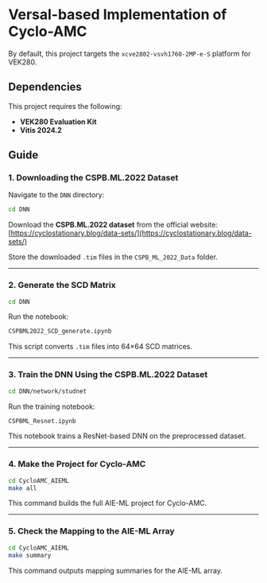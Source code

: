 # Versal-based Implementation of Cyclo-AMC

By default, this project targets the `xcve2802-vsvh1760-2MP-e-S` platform for VEK280.

## Dependencies

This project requires the following:

- **VEK280 Evaluation Kit**
- **Vitis 2024.2**


## Guide

### 1. Downloading the CSPB.ML.2022 Dataset

Navigate to the `DNN` directory:

```bash
cd DNN
````

Download the **CSPB.ML.2022 dataset** from the official website:
[https://cyclostationary.blog/data-sets/](https://cyclostationary.blog/data-sets/)

Store the downloaded `.tim` files in the `CSPB_ML_2022_Data` folder.

---

### 2. Generate the SCD Matrix

```bash
cd DNN
```

Run the notebook:

```bash
CSPBML2022_SCD_generate.ipynb
```

This script converts `.tim` files into 64×64 SCD matrices.

---

### 3. Train the DNN Using the CSPB.ML.2022 Dataset

```bash
cd DNN/network/studnet
```

Run the training notebook:

```bash
CSPBML_Resnet.ipynb
```

This notebook trains a ResNet-based DNN on the preprocessed dataset.

---

### 4. Make the Project for Cyclo-AMC

```bash
cd CycloAMC_AIEML
make all
```

This command builds the full AIE-ML project for Cyclo-AMC.

---

### 5. Check the Mapping to the AIE-ML Array

```bash
cd CycloAMC_AIEML
make summary
```

This command outputs mapping summaries for the AIE-ML array.

